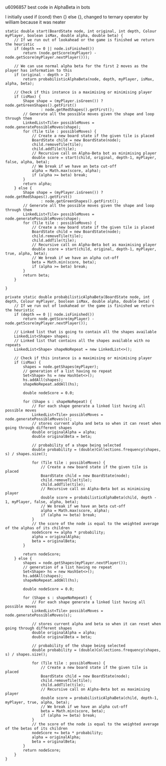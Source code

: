 u6096857 best code in AlphaBeta in bots

I initially used if (cond) then {} else {}, changed to ternary operator by william because it was neater

    static double start(BoardState node, int original, int depth, Colour myPlayer, boolean isMax, double alpha, double beta) {
        // If we run out of lookahead or the game is finished we return the heuristic
        if (depth == 0 || node.isFinished())
            return (node.getScore(myPlayer) - node.getScore(myPlayer.nextPlayer()));

        // We can use normal alpha beta for the first 2 moves as the player has information to this
        if (original - depth > 2)
            return probabilisticAlphaBeta(node, depth, myPlayer, isMax, alpha, beta);

        // Check if this instance is a maximising or minimising player
        if (isMax) {
            Shape shape = (myPlayer.isGreen()) ? node.getGreenShapes().getFirst()
                    : node.getRedShapes().getFirst();
            // Generate all the possible moves given the shape and loop through them
            LinkedList<Tile> possibleMoves = node.generatePossibleMoves(shape);
            for (Tile tile : possibleMoves) {
                // Create a new board state if the given tile is placed
                BoardState child = new BoardState(node);
                child.removeTile(tile);
                child.addTile(tile);
                // Recursive call on Alpha-Beta bot as minimising player
                double score = start(child, original, depth-1, myPlayer, false, alpha, beta);
                // We break if we have an beta cut-off
                alpha = Math.max(score, alpha);
                if (alpha >= beta) break;
            }
            return alpha;
        } else {
            Shape shape = (myPlayer.isGreen()) ? node.getRedShapes().getFirst()
                    : node.getGreenShapes().getFirst();
            // Generate all the possible moves given the shape and loop through them
            LinkedList<Tile> possibleMoves = node.generatePossibleMoves(shape);
            for (Tile tile : possibleMoves) {
                // Create a new board state if the given tile is placed
                BoardState child = new BoardState(node);
                child.removeTile(tile);
                child.addTile(tile);
                // Recursive call on Alpha-Beta bot as maximising player
                double score = start(child, original, depth-1, myPlayer, true, alpha, beta);
                // We break if we have an alpha cut-off
                beta = Math.min(score, beta);
                if (alpha >= beta) break;
            }
            return beta;
        }

    }

    private static double probabilisticAlphaBeta(BoardState node, int depth, Colour myPlayer, boolean isMax, double alpha, double beta) {
        // If we run out of lookahead or the game is finished we return the heuristic
        if (depth == 0 || node.isFinished())
            return node.getScore(myPlayer) - node.getScore(myPlayer.nextPlayer());

        // Linked list that is going to contain all the shapes available
        LinkedList<Shape> shapes;
        // Linked list that contains all the shapes available with no repeats
        LinkedList<Shape> shapeNoRepeat = new LinkedList<>();

        // Check if this instance is a maximising or minimising player
        if (isMax) {
            shapes = node.getShapes(myPlayer);
            // generation of a list having no repeat
            Set<Shape> hs = new HashSet<>();
            hs.addAll(shapes);
            shapeNoRepeat.addAll(hs);

            double nodeScore = 0.0;

            for (Shape s : shapeNoRepeat) {
                // For each shape generate a linked list having all possible moves
                LinkedList<Tile> possibleMoves = node.generatePossibleMoves(s);
                // stores current alpha and beta so when it can reset when going through different shapes
                double originalAlpha = alpha;
                double originalBeta = beta;

                // probability of a shape being selected
                double probability = (double)Collections.frequency(shapes, s) / shapes.size();

                for (Tile tile : possibleMoves) {
                    // Create a new board state if the given tile is placed
                    BoardState child = new BoardState(node);
                    child.removeTile(tile);
                    child.addTile(tile);
                    // Recursive call on Alpha-Beta bot as minimising player
                    double score = probabilisticAlphaBeta(child, depth - 1, myPlayer, false, alpha, beta);
                    // We break if we have an beta cut-off
                    alpha = Math.max(score, alpha);
                    if (alpha >= beta) break;
                }
                // the score of the node is equal to the weighted average of the alphas of its children
                nodeScore += alpha * probability;
                alpha = originalAlpha;
                beta = originalBeta;
            }

            return nodeScore;
        } else {
            shapes = node.getShapes(myPlayer.nextPlayer());
            // generation of a list having no repeat
            Set<Shape> hs = new HashSet<>();
            hs.addAll(shapes);
            shapeNoRepeat.addAll(hs);

            double nodeScore = 0.0;

            for (Shape s : shapeNoRepeat) {
                // For each shape generate a linked list having all possible moves
                LinkedList<Tile> possibleMoves = node.generatePossibleMoves(s);

                // stores current alpha and beta so when it can reset when going through different shapes
                double originalAlpha = alpha;
                double originalBeta = beta;

                // probability of the shape being selected
                double probability = (double)Collections.frequency(shapes, s) / shapes.size();

                for (Tile tile : possibleMoves) {
                    // Create a new board state if the given tile is placed
                    BoardState child = new BoardState(node);
                    child.removeTile(tile);
                    child.addTile(tile);
                    // Recursive call on Alpha-Beta bot as maximising player
                    double score = probabilisticAlphaBeta(child, depth-1, myPlayer, true, alpha, beta);
                    // We break if we have an alpha cut-off
                    beta = Math.min(score, beta);
                    if (alpha >= beta) break;
                }
                // the score of the node is equal to the weighted average of the betas of its children
                nodeScore += beta * probability;
                alpha = originalAlpha;
                beta = originalBeta;
            }
            return nodeScore;
        }
    }